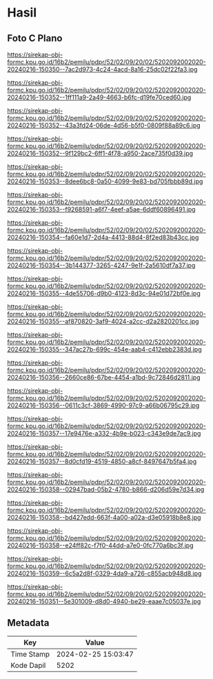 # Hasil

## Foto C Plano

https://sirekap-obj-formc.kpu.go.id/16b2/pemilu/pdpr/52/02/09/20/02/5202092002020-20240216-150350--7ac2d973-4c24-4acd-8a16-25dc02f22fa3.jpg

https://sirekap-obj-formc.kpu.go.id/16b2/pemilu/pdpr/52/02/09/20/02/5202092002020-20240216-150352--1ff111a9-2a49-4663-b6fc-d19fe70ced60.jpg

https://sirekap-obj-formc.kpu.go.id/16b2/pemilu/pdpr/52/02/09/20/02/5202092002020-20240216-150352--43a3fd24-06de-4d56-b5f0-0809f88a89c6.jpg

https://sirekap-obj-formc.kpu.go.id/16b2/pemilu/pdpr/52/02/09/20/02/5202092002020-20240216-150352--9f129bc2-6ff1-4f78-a950-2ace735f0d39.jpg

https://sirekap-obj-formc.kpu.go.id/16b2/pemilu/pdpr/52/02/09/20/02/5202092002020-20240216-150353--8dee6bc8-0a50-4099-9e83-bd705fbbb89d.jpg

https://sirekap-obj-formc.kpu.go.id/16b2/pemilu/pdpr/52/02/09/20/02/5202092002020-20240216-150353--f9268591-a6f7-4eef-a5ae-6ddf60896491.jpg

https://sirekap-obj-formc.kpu.go.id/16b2/pemilu/pdpr/52/02/09/20/02/5202092002020-20240216-150354--fa60e1d7-2d4a-4413-88d4-8f2ed83b43cc.jpg

https://sirekap-obj-formc.kpu.go.id/16b2/pemilu/pdpr/52/02/09/20/02/5202092002020-20240216-150354--3b144377-3265-4247-9e1f-2a5610df7a37.jpg

https://sirekap-obj-formc.kpu.go.id/16b2/pemilu/pdpr/52/02/09/20/02/5202092002020-20240216-150355--4de55706-d9b0-4123-8d3c-94e01d72bf0e.jpg

https://sirekap-obj-formc.kpu.go.id/16b2/pemilu/pdpr/52/02/09/20/02/5202092002020-20240216-150355--af870820-3af9-4024-a2cc-d2a2820201cc.jpg

https://sirekap-obj-formc.kpu.go.id/16b2/pemilu/pdpr/52/02/09/20/02/5202092002020-20240216-150355--347ac27b-699c-454e-aab4-c412ebb2383d.jpg

https://sirekap-obj-formc.kpu.go.id/16b2/pemilu/pdpr/52/02/09/20/02/5202092002020-20240216-150356--2660ce86-67be-4454-a1bd-9c72846d2811.jpg

https://sirekap-obj-formc.kpu.go.id/16b2/pemilu/pdpr/52/02/09/20/02/5202092002020-20240216-150356--0611c3cf-3869-4990-97c9-a66b06795c29.jpg

https://sirekap-obj-formc.kpu.go.id/16b2/pemilu/pdpr/52/02/09/20/02/5202092002020-20240216-150357--17e9476e-a332-4b9e-b023-c343e9de7ac9.jpg

https://sirekap-obj-formc.kpu.go.id/16b2/pemilu/pdpr/52/02/09/20/02/5202092002020-20240216-150357--8d0cfd19-4519-4850-a8cf-8497647b5fa4.jpg

https://sirekap-obj-formc.kpu.go.id/16b2/pemilu/pdpr/52/02/09/20/02/5202092002020-20240216-150358--02947bad-05b2-4780-b866-d206d59e7d34.jpg

https://sirekap-obj-formc.kpu.go.id/16b2/pemilu/pdpr/52/02/09/20/02/5202092002020-20240216-150358--bd427edd-663f-4a00-a02a-d3e05918b8e8.jpg

https://sirekap-obj-formc.kpu.go.id/16b2/pemilu/pdpr/52/02/09/20/02/5202092002020-20240216-150358--e24ff82c-f7f0-44dd-a7e0-0fc770a6bc3f.jpg

https://sirekap-obj-formc.kpu.go.id/16b2/pemilu/pdpr/52/02/09/20/02/5202092002020-20240216-150359--6c5a2d8f-0329-4da9-a726-c855acb948d8.jpg

https://sirekap-obj-formc.kpu.go.id/16b2/pemilu/pdpr/52/02/09/20/02/5202092002020-20240216-150351--5e301009-d8d0-4940-be29-eaae7c05037e.jpg


## Metadata

| Key        | Value               |
| ---------- | ------------------- |
| Time Stamp | 2024-02-25 15:03:47 |
| Kode Dapil | 5202                |



